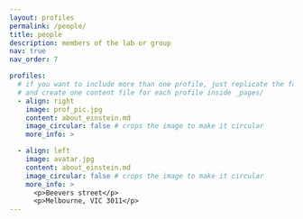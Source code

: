 ```yaml
---
layout: profiles
permalink: /people/
title: people
description: members of the lab or group
nav: true
nav_order: 7

profiles:
  # if you want to include more than one profile, just replicate the following block
  # and create one content file for each profile inside _pages/
  - align: right
    image: prof_pic.jpg
    content: about_einstein.md
    image_circular: false # crops the image to make it circular
    more_info: >

  - align: left
    image: avatar.jpg
    content: about_einstein.md
    image_circular: false # crops the image to make it circular
    more_info: >
      <p>Beevers street</p>
      <p>Melbourne, VIC 3011</p>
---
```


